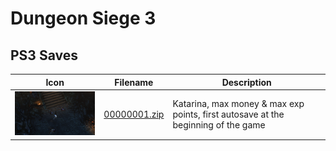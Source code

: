 # Dungeon Siege 3

## PS3 Saves

| Icon | Filename | Description |
|------|----------|-------------|
| ![Dungeon Siege 3](ICON0.PNG) | [00000001.zip](00000001.zip) | Katarina, max money & max exp points, first autosave at the beginning of the game |
